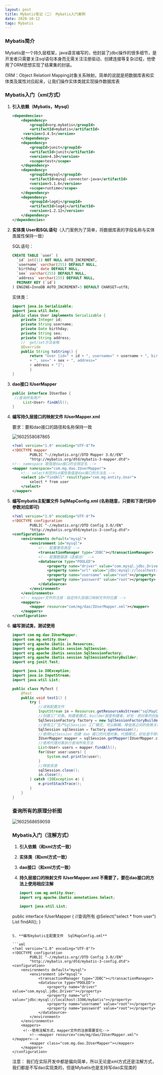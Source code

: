 ```yaml
---
layout: post
title: Mybatis笔记（二） Mybatis入门案例
date: 2020-10-12
tags: Mybatis
---
```


### Mybatis简介

Mybatis是一个持久层框架，java语言编写的，他封装了jdbc操作的很多细节，是开发者只需要关注sql语句本身而无需关注注册驱动、创建连接等复杂过程，他使用了ORM思想实现了结果集的封装。

 ORM：Object Relationl Mapping对象关系映射。简单的说就是把数据库表和实体类及属性对应起来，让我们操作实体类就实现操作数据库表

### Mybatis入门（xml方式）

1. **引入依赖（Mybatis，Mysql）**

   ```xml
   <dependencies>
       <dependency>
           <groupId>org.mybatis</groupId>
           <artifactId>mybatis</artifactId>
       	<version>3.4.5</version>
       </dependency>
       <dependency>
           <groupId>junit</groupId>
           <artifactId>junit</artifactId>
           <version>4.10</version>
           <scope>test</scope>
       </dependency>
       <dependency>
           <groupId>mysql</groupId>
           <artifactId>mysql-connector-java</artifactId>
           <version>5.1.6</version>
           <scope>runtime</scope>
       </dependency>
       <dependency>
           <groupId>log4j</groupId>
           <artifactId>log4j</artifactId>
           <version>1.2.12</version>
       </dependency>
   </dependencies>
   ```

2. **实体类 User和SQL语句**（入门案例为了简单，将数据库表的字段名称与实体类属性保持一致）

   SQL语句：

   ```sql
   CREATE TABLE `user` (
     `id` int(11) NOT NULL AUTO_INCREMENT,
     `username` varchar(255) DEFAULT NULL,
     `birthday` date DEFAULT NULL,
     `sex` varchar(255) DEFAULT NULL,
     `address` varchar(255) DEFAULT NULL,
     PRIMARY KEY (`id`)
   ) ENGINE=InnoDB AUTO_INCREMENT=3 DEFAULT CHARSET=utf8;
   ```

   实体类：

   ```java
   import java.io.Serializable;
   import java.util.Date;
   public class User implements Serializable {    
       private Integer id;
       private String username; 
       private Date birthday; 
       private String sex; 
       private String address;
       //  get/set方法省略
       @Override
       public String toString() {
           return "User [id=" + id + ", username=" + username + ", birthday=" + birthday
           + ", sex=" + sex + ", address="
           + address + "]";
           }
   }
   ```

3. **dao接口    IUserMapper**

   ```java
   public interface IUserDao {
   	//查询所有用户
    	List<User> findAll();
   } 
   ```

4. **编写持久层接口的映射文件 IUserMapper.xml**

   要求：要和dao接口的路径和名称保持一致

   ![1602558087865](\images\posts\mybatis\1.jpg)

   ```xml
   <?xml version="1.0" encoding="UTF-8"?>
   <!DOCTYPE mapper
           PUBLIC "-//mybatis.org//DTD Mapper 3.0//EN"
           "http://mybatis.org/dtd/mybatis-3-mapper.dtd">
   <!-- namespace 取值是dao接口的全限定名 -->
   <mapper namespace="com.mg.dao.IUserMapper">
       <!-- select标签的id属性取值是dao接口的方法名 -->
       <select id="findAll" resultType="com.mg.entity.User">
           select * from user
       </select>
   </mapper>
   ```

5. **编写mybatis主配置文件  SqlMapConfig.xml (名称随意，只要和下面代码中参数对应即可)**

   ```xml
   <?xml version="1.0" encoding="UTF-8"?>
   <!DOCTYPE configuration
           PUBLIC "-//mybatis.org//DTD Config 3.0//EN"
           "http://mybatis.org/dtd/mybatis-3-config.dtd">
   <configuration>
       <environments default="mysql">
           <environment id="mysql">
               <!-- 配置事务类型 -->
               <transactionManager type="JDBC"></transactionManager>
               <!-- 配置数据源（连接池） -->
               <dataSource type="POOLED">
                   <property name="driver" value="com.mysql.jdbc.Driver"></property>
                   <property name="url" value="jdbc:mysql://localhost:3306/mybatis"></property>
                   <property name="username" value="root"></property>
                   <property name="password" value="root"></property>
               </dataSource>
           </environment>
       </environments>
       <!-- mapper文件的注册：指定持久层接口映射文件的位置 -->
       <mappers>
           <mapper resource="com/mg/dao/IUserMapper.xml"></mapper>
       </mappers>
   </configuration>
   ```

6. **编写测试类，测试使用**

   ```java
   import com.mg.dao.IUserMapper;
   import com.mg.entity.User;
   import org.apache.ibatis.io.Resources;
   import org.apache.ibatis.session.SqlSession;
   import org.apache.ibatis.session.SqlSessionFactory;
   import org.apache.ibatis.session.SqlSessionFactoryBuilder;
   import org.junit.Test;
   
   import java.io.IOException;
   import java.io.InputStream;
   import java.util.List;
   
   public class MyTest {
       @Test
       public void test1() {
           try {
               //读取配置文件
               InputStream in = Resources.getResourceAsStream("sqlMapConfig.xml");
               //创建工厂对象。构建者模式，builder就是构建者。好处：把对象的创建细节隐藏，使用者直接调用方			  法即可拿到对象
               SqlSessionFactory factory = new SqlSessionFactoryBuilder().build(in);
               //使用工厂生产SqlSession 工厂模式，可以解耦，降低类之间的依赖关系
               SqlSession sqlSession = factory.openSession();
               //使用SqlSession 创建 dao 接口的代理对象。代理模式，好处是不修改源码的基础上对已有方法增强
               IUserMapper mapper = sqlSession.getMapper(IUserMapper.class);
               //使用代理对象执行查询所有方法
               List<User> users = mapper.findAll();
               for(User user:users) {
                   System.out.println(user);
               }
               //释放资源
               sqlSession.close();
               in.close();
           } catch (IOException e) {
               e.printStackTrace();
           }
       }
   }
   ```

   

   ### 查询所有的原理分析图

   ![1602568659059](\images\posts\mybatis\2.jpg)

   

   

   ### Mybatis入门（注解方式）

   1. **引入依赖（和xml方式一致）**

   2. **实体类（和xml方式一致）**
   
   3. **dao接口（和xml方式一致）**
   
   4. **持久层接口的映射文件 IUserMapper.xml  不需要了，要在dao接口的方法上使用相应注解**
   
      ```java
      import com.mg.entity.User;
      import org.apache.ibatis.annotations.Select;
      
      import java.util.List;
      
   public interface IUserMapper {
          //查询所有
       @Select("select * from user")
          List<User> findAll();
      }
      ```
   
   5. **编写mybatis主配置文件  SqlMapConfig.xml**
   
      ```xml
      <?xml version="1.0" encoding="UTF-8"?>
      <!DOCTYPE configuration
              PUBLIC "-//mybatis.org//DTD Config 3.0//EN"
              "http://mybatis.org/dtd/mybatis-3-config.dtd">
      <configuration>
          <environments default="mysql">
              <environment id="mysql">
                  <transactionManager type="JDBC"></transactionManager>
                  <dataSource type="POOLED">
                      <property name="driver" value="com.mysql.jdbc.Driver"></property>
                      <property name="url" value="jdbc:mysql://localhost:3306/mybatis"></property>
                      <property name="username" value="root"></property>
                      <property name="password" value="root"></property>
                  </dataSource>
              </environment>
          </environments>
          <mappers>
           <!--使用注解方式，mapper文件的注册需要变化-->
              <!--<mapper resource="com/mg/dao/IUserMapper.xml"></mapper>-->
              <mapper class="com.mg.dao.IUserMapper"></mapper>
          </mappers>
      </configuration>
      ```
   
      注意： 我们在实际开发中都是偏向简单，所以无论是xml方式还是注解方式，我们都是不写dao实现类的，但是Mybatis也是支持写dao实现类的